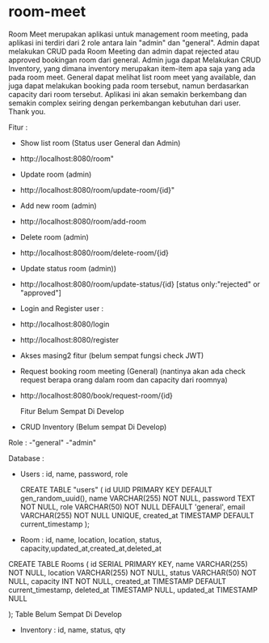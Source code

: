 # room-meet

Room Meet merupakan aplikasi untuk management room meeting, pada aplikasi ini terdiri dari 2 role antara lain "admin" dan "general". Admin dapat melakukan CRUD pada Room Meeting dan admin dapat rejected atau approved bookingan room dari general. Admin juga dapat Melakukan CRUD Inventory, yang dimana inventory merupakan item-item apa saja yang ada pada room meet. General dapat melihat list room meet yang available, dan juga dapat melakukan booking pada room tersebut, namun berdasarkan capacity dari room tersebut. Aplikasi ini akan semakin berkembang dan semakin complex seiring dengan perkembangan kebutuhan dari user. Thank you.

Fitur  :
- Show list room (Status user General dan Admin)
- http://localhost:8080/room"
- Update room (admin)
- http://localhost:8080/room/update-room/{id}"
- Add new room (admin)
- http://localhost:8080/room/add-room
- Delete room (admin)
- http://localhost:8080/room/delete-room/{id}
- Update status room (admin))
- http://localhost:8080/room/update-status/{id}  [status only:"rejected" or "approved"]
- Login and Register user :
- http://localhost:8080/login
- http://localhost:8080/register
- Akses masing2 fitur (belum sempat fungsi check JWT)
- Request booking room meeting (General) (nantinya akan ada check request berapa orang dalam room dan capacity dari roomnya)
- http://localhost:8080/book/request-room/{id}

  Fitur Belum Sempat Di Develop
- CRUD Inventory (Belum sempat Di Develop)

Role :
-"general"
-"admin"

Database :
- Users : id, name, password, role

  CREATE TABLE "users" (
  id UUID PRIMARY KEY DEFAULT gen_random_uuid(),
  name VARCHAR(255) NOT NULL,
  password TEXT NOT NULL,
  role VARCHAR(50) NOT NULL DEFAULT 'general',
  email VARCHAR(255) NOT NULL UNIQUE,
  created_at TIMESTAMP DEFAULT current_timestamp
  );
- Room : id, name, location, location, status, capacity,updated_at,created_at,deleted_at

CREATE TABLE Rooms (
id SERIAL PRIMARY KEY,
name VARCHAR(255) NOT NULL,
location VARCHAR(255) NOT NULL,
status VARCHAR(50) NOT NULL,
capacity INT NOT NULL,
created_at TIMESTAMP DEFAULT current_timestamp,
deleted_at TIMESTAMP NULL,
updated_at TIMESTAMP NULL

);
Table Belum Sempat Di Develop
- Inventory : id, name, status, qty 